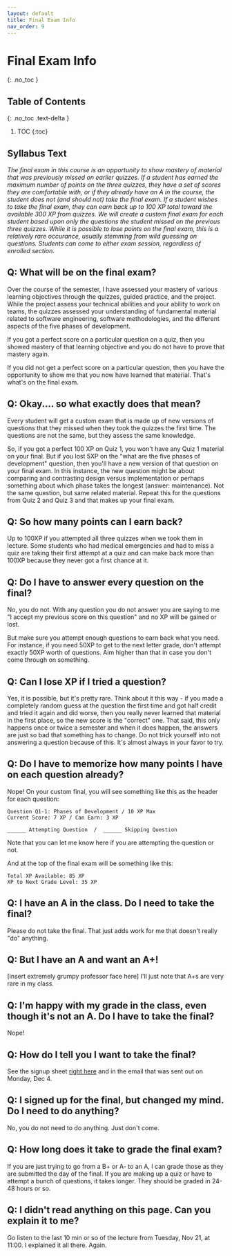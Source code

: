 ```yaml
---
layout: default
title: Final Exam Info
nav_order: 9
---
```


# Final Exam Info
{: .no_toc }

## Table of Contents
{: .no_toc .text-delta }

1. TOC
{:toc}

## Syllabus Text

_The final exam in this course is an opportunity to show mastery of material that was previously missed on earlier quizzes.  If a student has earned the maximum number of points on the three quizzes, they have a set of scores they are comfortable with, or if they already have an A in the course, the student does not (and should not) take the final exam.  If a student wishes to take the final exam, they can earn back up to 100 XP total toward the available 300 XP from quizzes.  We will create a custom final exam for each student based upon only the questions the student missed on the previous three quizzes.  While it is possible to lose points on the final exam, this is a relatively rare occurance, usually stemming from wild guessing on questions.  Students can come to either exam session, regardless of enrolled section._

## Q: What will be on the final exam?

Over the course of the semester, I have assessed your mastery of various learning objectives through the quizzes, guided practice, and the project.  While the project assess your technical abilities and your ability to work on teams, the quizzes assessed your understanding of fundamental material related to software engineering, software methodologies, and the different aspects of the five phases of development.  

If you got a perfect score on a particular question on a quiz, then you showed mastery of that learning objective and you do not have to prove that mastery again.

If you did not get a perfect score on a particular question, then you have the opportunity to show me that you now have learned that material.  That's what's on the final exam.

## Q: Okay.... so what exactly does that mean?

Every student will get a custom exam that is made up of new versions of questions that they missed when they took the quizzes the first time.  The questions are not the same, but they assess the same knowledge.

So, if you got a perfect 100 XP on Quiz 1, you won't have any Quiz 1 material on your final.  But if you lost 5XP on the "what are the five phases of development" question, then you'll have a new version of that question on your final exam.  In this instance, the new question might be about comparing and contrasting design versus implementation or perhaps something about which phase takes the longest (answer: maintenance).  Not the same question, but same related material.  Repeat this for the questions from Quiz 2 and Quiz 3 and that makes up your final exam.

## Q: So how many points can I earn back?

Up to 100XP if you attempted all three quizzes when we took them in lecture.  Some students who had medical emergencies and had to miss a quiz are taking their first attempt at a quiz and can make back more than 100XP because they never got a first chance at it.

## Q: Do I have to answer every question on the final?

No, you do not.  With any question you do not answer you are saying to me "I accept my previous score on this question" and no XP will be gained or lost.

But make sure you attempt enough questions to earn back what you need.  For instance, if you need 50XP to get to the next letter grade, don't attempt exactly 50XP worth of questions.  Aim higher than that in case you don't come through on something.

## Q: Can I lose XP if I tried a question?

Yes, it is possible, but it's pretty rare.  Think about it this way - if you made a completely random guess at the question the first time and got half credit and tried it again and did worse, then you really never learned that material in the first place, so the new score is the "correct" one.  That said, this only happens once or twice a semester and when it does happen, the answers are just so bad that something has to change.  Do not trick yourself into not answering a question because of this.  It's almost always in your favor to try.

## Q: Do I have to memorize how many points I have on each question already?

Nope!  On your custom final, you will see something like this as the header for each question:

    Question Q1-1: Phases of Development / 10 XP Max
    Current Score: 7 XP / Can Earn: 3 XP

    ______ Attempting Question  /  ______ Skipping Question

Note that you can let me know here if you are attempting the question or not.

And at the top of the final exam will be something like this:

    Total XP Available: 85 XP
    XP to Next Grade Level: 35 XP

## Q: I have an A in the class.  Do I need to take the final?

Please do not take the final.  That just adds work for me that doesn't really "do" anything.

## Q: But I have an A and want an A+!

[insert extremely grumpy professor face here]  I'll just note that A+s are very rare in my class.

## Q: I'm happy with my grade in the class, even though it's not an A.  Do I have to take the final?

Nope!

## Q: How do I tell you I want to take the final?

See the signup sheet [right here](https://docs.google.com/forms/d/e/1FAIpQLSe0bOUDRFxxMpks0IebgulAQpB5P4B9YTlK-4QNYRprLnEssQ/viewform?usp=sf_link) and in the email that was sent out on Monday, Dec 4.

## Q: I signed up for the final, but changed my mind.  Do I need to do anything?

No, you do not need to do anything.  Just don't come.

## Q: How long does it take to grade the final exam?

If you are just trying to go from a B+ or A- to an A, I can grade those as they are submitted the day of the final.  If you are making up a quiz or have to attempt a bunch of questions, it takes longer.  They should be graded in 24-48 hours or so.

## Q: I didn't read anything on this page.  Can you explain it to me?

Go listen to the last 10 min or so of the lecture from Tuesday, Nov 21, at 11:00.  I explained it all there.  Again.